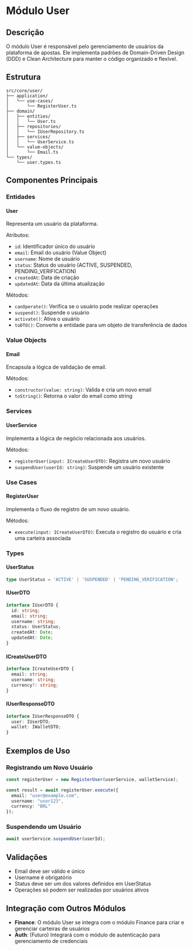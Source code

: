 # Módulo User

## Descrição
O módulo User é responsável pelo gerenciamento de usuários da plataforma de apostas. Ele implementa padrões de Domain-Driven Design (DDD) e Clean Architecture para manter o código organizado e flexível.

## Estrutura

```
src/core/user/
├── application/
│   └── use-cases/
│       └── RegisterUser.ts
├── domain/
│   ├── entities/
│   │   └── User.ts
│   ├── repositories/
│   │   └── IUserRepository.ts
│   ├── services/
│   │   └── UserService.ts
│   └── value-objects/
│       └── Email.ts
└── types/
    └── user.types.ts
```

## Componentes Principais

### Entidades

#### User
Representa um usuário da plataforma.

Atributos:
- `id`: Identificador único do usuário
- `email`: Email do usuário (Value Object)
- `username`: Nome de usuário
- `status`: Status do usuário (ACTIVE, SUSPENDED, PENDING_VERIFICATION)
- `createdAt`: Data de criação
- `updatedAt`: Data da última atualização

Métodos:
- `canOperate()`: Verifica se o usuário pode realizar operações
- `suspend()`: Suspende o usuário
- `activate()`: Ativa o usuário
- `toDTO()`: Converte a entidade para um objeto de transferência de dados

### Value Objects

#### Email
Encapsula a lógica de validação de email.

Métodos:
- `constructor(value: string)`: Valida e cria um novo email
- `toString()`: Retorna o valor do email como string

### Services

#### UserService
Implementa a lógica de negócio relacionada aos usuários.

Métodos:
- `registerUser(input: ICreateUserDTO)`: Registra um novo usuário
- `suspendUser(userId: string)`: Suspende um usuário existente

### Use Cases

#### RegisterUser
Implementa o fluxo de registro de um novo usuário.

Métodos:
- `execute(input: ICreateUserDTO)`: Executa o registro do usuário e cria uma carteira associada

### Types

#### UserStatus
```typescript
type UserStatus = 'ACTIVE' | 'SUSPENDED' | 'PENDING_VERIFICATION';
```

#### IUserDTO
```typescript
interface IUserDTO {
  id: string;
  email: string;
  username: string;
  status: UserStatus;
  createdAt: Date;
  updatedAt: Date;
}
```

#### ICreateUserDTO
```typescript
interface ICreateUserDTO {
  email: string;
  username: string;
  currency?: string;
}
```

#### IUserResponseDTO
```typescript
interface IUserResponseDTO {
  user: IUserDTO;
  wallet: IWalletDTO;
}
```

## Exemplos de Uso

### Registrando um Novo Usuário

```typescript
const registerUser = new RegisterUser(userService, walletService);

const result = await registerUser.execute({
  email: "user@example.com",
  username: "user123",
  currency: "BRL"
});
```

### Suspendendo um Usuário

```typescript
await userService.suspendUser(userId);
```

## Validações

- Email deve ser válido e único
- Username é obrigatório
- Status deve ser um dos valores definidos em UserStatus
- Operações só podem ser realizadas por usuários ativos

## Integração com Outros Módulos

- **Finance**: O módulo User se integra com o módulo Finance para criar e gerenciar carteiras de usuários
- **Auth**: (Futuro) Integrará com o módulo de autenticação para gerenciamento de credenciais